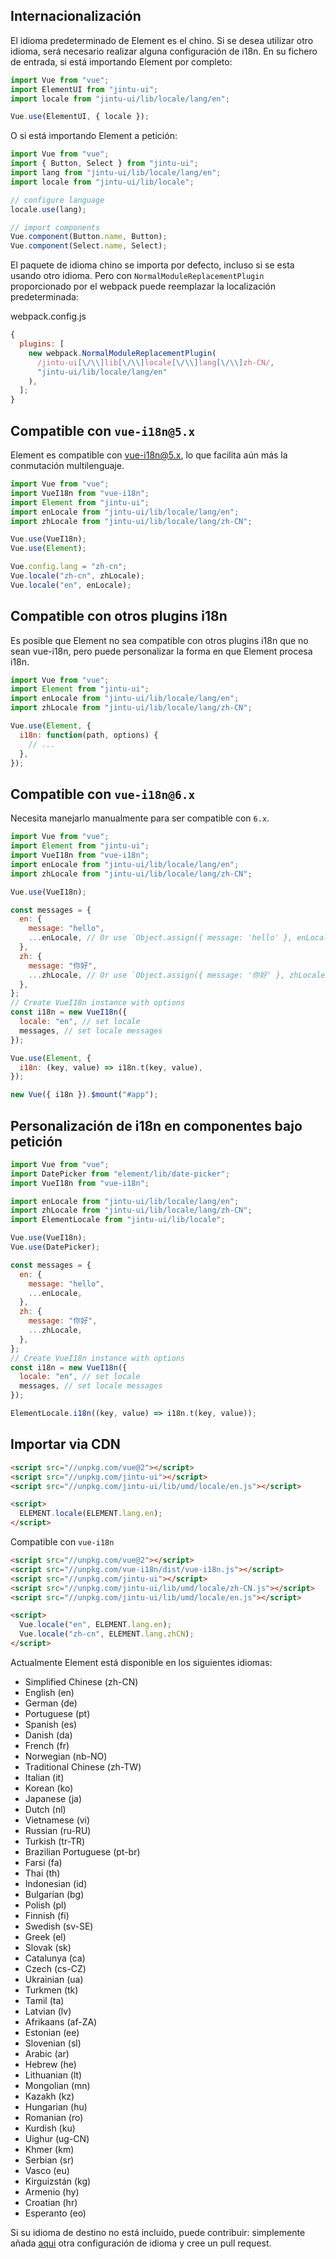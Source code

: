 ## Internacionalización

El idioma predeterminado de Element es el chino. Si se desea utilizar otro idioma, será necesario realizar alguna configuración de i18n. En su fichero de entrada, si está importando Element por completo:

```javascript
import Vue from "vue";
import ElementUI from "jintu-ui";
import locale from "jintu-ui/lib/locale/lang/en";

Vue.use(ElementUI, { locale });
```

O si está importando Element a petición:

```javascript
import Vue from "vue";
import { Button, Select } from "jintu-ui";
import lang from "jintu-ui/lib/locale/lang/en";
import locale from "jintu-ui/lib/locale";

// configure language
locale.use(lang);

// import components
Vue.component(Button.name, Button);
Vue.component(Select.name, Select);
```

El paquete de idioma chino se importa por defecto, incluso si se esta usando otro idioma. Pero con `NormalModuleReplacementPlugin` proporcionado por el webpack puede reemplazar la localización predeterminada:

webpack.config.js

```javascript
{
  plugins: [
    new webpack.NormalModuleReplacementPlugin(
      /jintu-ui[\/\\]lib[\/\\]locale[\/\\]lang[\/\\]zh-CN/,
      "jintu-ui/lib/locale/lang/en"
    ),
  ];
}
```

## Compatible con `vue-i18n@5.x`

Element es compatible con [vue-i18n@5.x](https://github.com/kazupon/vue-i18n), lo que facilita aún más la conmutación multilenguaje.

```javascript
import Vue from "vue";
import VueI18n from "vue-i18n";
import Element from "jintu-ui";
import enLocale from "jintu-ui/lib/locale/lang/en";
import zhLocale from "jintu-ui/lib/locale/lang/zh-CN";

Vue.use(VueI18n);
Vue.use(Element);

Vue.config.lang = "zh-cn";
Vue.locale("zh-cn", zhLocale);
Vue.locale("en", enLocale);
```

## Compatible con otros plugins i18n

Es posible que Element no sea compatible con otros plugins i18n que no sean vue-i18n, pero puede personalizar la forma en que Element procesa i18n.

```javascript
import Vue from "vue";
import Element from "jintu-ui";
import enLocale from "jintu-ui/lib/locale/lang/en";
import zhLocale from "jintu-ui/lib/locale/lang/zh-CN";

Vue.use(Element, {
  i18n: function(path, options) {
    // ...
  },
});
```

## Compatible con `vue-i18n@6.x`

Necesita manejarlo manualmente para ser compatible con `6.x`.

```javascript
import Vue from "vue";
import Element from "jintu-ui";
import VueI18n from "vue-i18n";
import enLocale from "jintu-ui/lib/locale/lang/en";
import zhLocale from "jintu-ui/lib/locale/lang/zh-CN";

Vue.use(VueI18n);

const messages = {
  en: {
    message: "hello",
    ...enLocale, // Or use `Object.assign({ message: 'hello' }, enLocale)`
  },
  zh: {
    message: "你好",
    ...zhLocale, // Or use `Object.assign({ message: '你好' }, zhLocale)`
  },
};
// Create VueI18n instance with options
const i18n = new VueI18n({
  locale: "en", // set locale
  messages, // set locale messages
});

Vue.use(Element, {
  i18n: (key, value) => i18n.t(key, value),
});

new Vue({ i18n }).$mount("#app");
```

## Personalización de i18n en componentes bajo petición

```js
import Vue from "vue";
import DatePicker from "element/lib/date-picker";
import VueI18n from "vue-i18n";

import enLocale from "jintu-ui/lib/locale/lang/en";
import zhLocale from "jintu-ui/lib/locale/lang/zh-CN";
import ElementLocale from "jintu-ui/lib/locale";

Vue.use(VueI18n);
Vue.use(DatePicker);

const messages = {
  en: {
    message: "hello",
    ...enLocale,
  },
  zh: {
    message: "你好",
    ...zhLocale,
  },
};
// Create VueI18n instance with options
const i18n = new VueI18n({
  locale: "en", // set locale
  messages, // set locale messages
});

ElementLocale.i18n((key, value) => i18n.t(key, value));
```

## Importar via CDN

```html
<script src="//unpkg.com/vue@2"></script>
<script src="//unpkg.com/jintu-ui"></script>
<script src="//unpkg.com/jintu-ui/lib/umd/locale/en.js"></script>

<script>
  ELEMENT.locale(ELEMENT.lang.en);
</script>
```

Compatible con `vue-i18n`

```html
<script src="//unpkg.com/vue@2"></script>
<script src="//unpkg.com/vue-i18n/dist/vue-i18n.js"></script>
<script src="//unpkg.com/jintu-ui"></script>
<script src="//unpkg.com/jintu-ui/lib/umd/locale/zh-CN.js"></script>
<script src="//unpkg.com/jintu-ui/lib/umd/locale/en.js"></script>

<script>
  Vue.locale("en", ELEMENT.lang.en);
  Vue.locale("zh-cn", ELEMENT.lang.zhCN);
</script>
```

Actualmente Element está disponible en los siguientes idiomas:

<ul class="language-list">
  <li>Simplified Chinese (zh-CN)</li>
  <li>English (en)</li>
  <li>German (de)</li>
  <li>Portuguese (pt)</li>
  <li>Spanish (es)</li>
  <li>Danish (da)</li>
  <li>French (fr)</li>
  <li>Norwegian (nb-NO)</li>
  <li>Traditional Chinese (zh-TW)</li>
  <li>Italian (it)</li>
  <li>Korean (ko)</li>
  <li>Japanese (ja)</li>
  <li>Dutch (nl)</li>
  <li>Vietnamese (vi)</li>
  <li>Russian (ru-RU)</li>
  <li>Turkish (tr-TR)</li>
  <li>Brazilian Portuguese (pt-br)</li>
  <li>Farsi (fa)</li>
  <li>Thai (th)</li>
  <li>Indonesian (id)</li>
  <li>Bulgarian (bg)</li>
  <li>Polish (pl)</li>
  <li>Finnish (fi)</li>
  <li>Swedish (sv-SE)</li>
  <li>Greek (el)</li>
  <li>Slovak (sk)</li>
  <li>Catalunya (ca)</li>
  <li>Czech (cs-CZ)</li>
  <li>Ukrainian (ua)</li>
  <li>Turkmen (tk)</li>
  <li>Tamil (ta)</li>
  <li>Latvian (lv)</li>
  <li>Afrikaans (af-ZA)</li>
  <li>Estonian (ee)</li>
  <li>Slovenian (sl)</li>
  <li>Arabic (ar)</li>
  <li>Hebrew (he)</li>
  <li>Lithuanian (lt)</li>
  <li>Mongolian (mn)</li>
  <li>Kazakh (kz)</li>
  <li>Hungarian (hu)</li>
  <li>Romanian (ro)</li>
  <li>Kurdish (ku)</li>
  <li>Uighur (ug-CN)</li>
  <li>Khmer (km)</li>
  <li>Serbian (sr)</li>
  <li>Vasco (eu)</li>
  <li>Kirguizstán (kg)</li>
  <li>Armenio (hy)</li>
  <li>Croatian (hr)</li>
  <li>Esperanto (eo)</li>
</ul>

Si su idioma de destino no está incluido, puede contribuir: simplemente añada [aqui](https://github.com/ElemeFE/element/tree/dev/src/locale/lang) otra configuración de idioma y cree un pull request.

